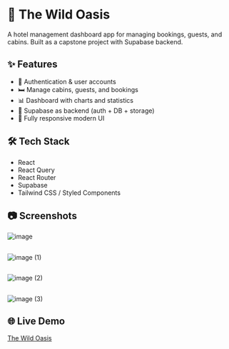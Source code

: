 # 🏨 The Wild Oasis

A hotel management dashboard app for managing bookings, guests, and cabins. Built as a capstone project with Supabase backend.

## ✨ Features
- 🔑 Authentication & user accounts  
- 🛏️ Manage cabins, guests, and bookings  
- 📊 Dashboard with charts and statistics  
- 💾 Supabase as backend (auth + DB + storage)  
- 🎨 Fully responsive modern UI  

## 🛠️ Tech Stack
- React  
- React Query  
- React Router  
- Supabase  
- Tailwind CSS / Styled Components  

## 📷 Screenshots
![image](https://github.com/user-attachments/assets/d23eeebc-c705-48bd-ae54-51ebc0a794d1)
##
![image (1)](https://github.com/user-attachments/assets/02da02b2-025c-41bd-8a43-e5d829385f25)
##
![image (2)](https://github.com/user-attachments/assets/bfb8c891-0e3d-41b0-8d60-f32b34ec1d69)
##
![image (3)](https://github.com/user-attachments/assets/829eb4e2-d63c-4ba1-a2a3-2a879890c175)

 
## 🌐 Live Demo
[The Wild Oasis](https://the-wild-oasis-beta-liard.vercel.app/dashboard)
